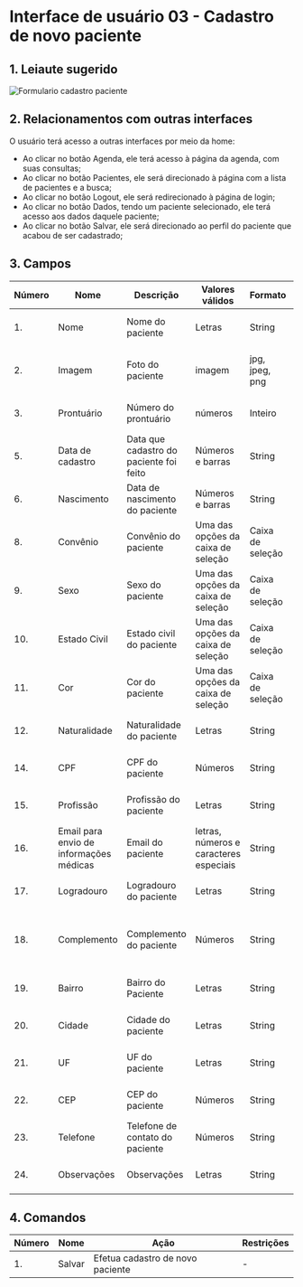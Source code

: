 # Interface de usuário 03 - Cadastro de novo paciente

## 1. Leiaute sugerido

![Formulario cadastro paciente](https://user-images.githubusercontent.com/69217117/114953508-e6098580-9e2e-11eb-9c85-89c1efeef4ca.jpg)

## 2. Relacionamentos com outras interfaces

O usuário terá acesso a outras interfaces por meio da home:
- Ao clicar no botão Agenda, ele terá acesso à página da agenda, com suas consultas;
- Ao clicar no botão Pacientes, ele será direcionado à página com a lista de pacientes e a busca;
- Ao clicar no botão Logout, ele será redirecionado à página de login;
- Ao clicar no botão Dados, tendo um paciente selecionado, ele terá acesso aos dados daquele paciente; 
- Ao clicar no botão Salvar, ele será direcionado ao perfil do paciente que acabou de ser cadastrado;

## 3. Campos

| **Número** | **Nome** | **Descrição** | **Valores válidos** | **Formato** | **Tipo** | **Restrições** |
| --- | --- | --- | --- | --- | --- | --- |
|1. |Nome|Nome do paciente|Letras|String|Caixa de texto|Não pode deixar vazio|
|2. |Imagem|Foto do paciente|imagem|jpg, jpeg, png|botão|Não permite upload de outros tipos de arquivo|
|3. |Prontuário|Número do prontuário|números|Inteiro|Caixa de texto|Número não pode se repetir|
|5. |Data de cadastro|Data que cadastro do paciente foi feito|Números e barras|String|Caixa de texto|Não pode deixar vazio|
|6. |Nascimento|Data de nascimento do paciente|Números e barras|String|Caixa de texto|Não pode deixar vazio|
|8. |Convênio|Convênio do paciente|Uma das opções da caixa de seleção|Caixa de seleção|Caixa de seleção|Alguma opção deve ser selecionada|
|9. |Sexo|Sexo do paciente|Uma das opções da caixa de seleção|Caixa de seleção|Caixa de seleção|Alguma opção deve ser selecionada|
|10. |Estado Civil|Estado civil do paciente|Uma das opções da caixa de seleção|Caixa de seleção|Caixa de seleção|Alguma opção deve ser selecionada|
|11. |Cor|Cor do paciente|Uma das opções da caixa de seleção|Caixa de seleção|Caixa de seleção|Alguma opção deve ser selecionada|
|12. |Naturalidade|Naturalidade do paciente|Letras|String|Caixa de texto|-|
|14. |CPF|CPF do paciente|Números|String|Caixa de texto|Não pode deixar vazio|
|15. |Profissão|Profissão do paciente|Letras|String|Caixa de texto|-|
|16. |Email para envio de informações médicas|Email do paciente|letras, números e caracteres especiais|String|Caixa de texto|Não pode deixar vazio|
|17. |Logradouro|Logradouro do paciente|Letras|String|Caixa de texto|Não pode deixar vazio|
|18. |Complemento|Complemento do paciente|Números|String|Caixa de texto|Deve ser preenchido apenas se for apartamento|
|19. |Bairro|Bairro do Paciente|Letras|String|Caixa de texto|Não pode deixar vazio|
|20. |Cidade|Cidade do paciente|Letras|String|Caixa de texto|Não pode deixar vazio|
|21. |UF|UF do paciente|Letras|String|Caixa de texto|Não pode deixar vazio|
|22. |CEP|CEP do paciente|Números|String|Caixa de texto|Não pode deixar vazio|
|23. |Telefone|Telefone de contato do paciente|Números|String|Caixa de texto|Não pode deixar vazio|
|24. |Observações|Observações|Letras|String|Caixa de texto|-|

## 4. Comandos

| **Número** | **Nome** | **Ação** | **Restrições** |
| --- | --- | --- | --- |
|1. |Salvar|Efetua cadastro de novo paciente|-|

